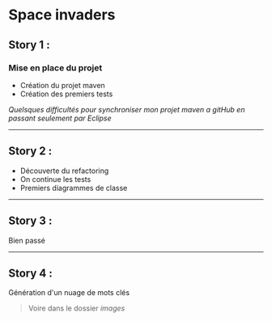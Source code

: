 # Space invaders
## Story 1 : 
### Mise en place du projet
- Création du projet maven
- Création des premiers tests

*Quelsques difficultés pour synchroniser mon projet maven a gitHub en passant seulement par Eclipse*

------------

## Story 2 :
- Découverte du refactoring
- On continue les tests
- Premiers diagrammes de classe

------------

## Story 3 :
Bien passé

------------

## Story 4 :
Génération d'un nuage de mots clés
> Voire dans le dossier *images*

